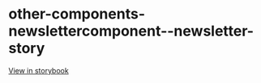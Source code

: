 # other-components-newslettercomponent--newsletter-story

[View in storybook](https://raw.githack.com/Independent-Digital-News-and-Media-Ltd/standard-pwamp-sb/PR-732-sb/index.html?path=/story/other-components-newslettercomponent--newsletter-story)
